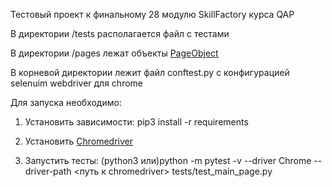 Тестовый проект к финальному 28 модулю SkillFactory курса QAP

В директории /tests располагается файл с тестами

В директории /pages лежат объекты [PageObject](https://habr.com/ru/post/472156/)

В корневой директории лежит файл conftest.py с конфигурацией selenuim webdriver для chrome

Для запуска необходимо:

1. Установить зависимости: pip3 install -r requirements

2. Установить [Chromedriver](https://chromedriver.chromium.org/getting-started)

3. Запустить тесты: (python3 или)python -m pytest -v --driver Chrome --driver-path <путь к chromedriver> tests/test_main_page.py

